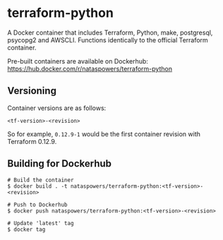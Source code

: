 # terraform-python

A Docker container that includes Terraform, Python, make, postgresql, psycopg2 and AWSCLI.  Functions identically to the official Terraform container.

Pre-built containers are available on Dockerhub:
https://hub.docker.com/r/nataspowers/terraform-python

## Versioning
Container versions are as follows:

```
<tf-version>-<revision>
```

So for example, `0.12.9-1` would be the first container revision with Terraform 0.12.9.

## Building for Dockerhub

```
# Build the container
$ docker build . -t nataspowers/terraform-python:<tf-version>-<revision>

# Push to Dockerhub
$ docker push nataspowers/terraform-python:<tf-version>-<revision>

# Update 'latest' tag
$ docker tag
```
